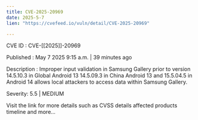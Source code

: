 ```yaml
---
title: CVE-2025-20969
date: 2025-5-7
lien: "https://cvefeed.io/vuln/detail/CVE-2025-20969"

---
```


CVE ID : CVE-[[2025]]-20969

Published :  May 7
2025
9:15 a.m. | 39 minutes ago

Description : Improper input validation in Samsung Gallery prior to version 14.5.10.3 in Global Android 13
14.5.09.3 in China Android 13
and 15.5.04.5 in Android 14 allows local attackers to access data within Samsung Gallery.

Severity: 5.5 | MEDIUM

Visit the link for more details
such as CVSS details
affected products
timeline
and more...
